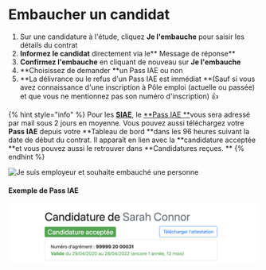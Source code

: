 # Embaucher un candidat

1. Sur une candidature à l'étude, cliquez **Je l'embauche** pour saisir les détails du contrat
2. **Informez le candidat** directement via le** Message de réponse**
3. **Confirmez l'embauche** en cliquant de nouveau sur **Je l'embauche**
4. **Choisissez de demander **un Pass IAE ou non&#x20;
5. **La délivrance ou le refus d'un Pass IAE est immédiat **(Sauf si vous avez connaissance d'une inscription à Pôle emploi (actuelle ou passée) et que vous ne mentionnez pas son numéro d'inscription) :thumbsup:&#x20;

{% hint style="info" %}
Pour les [**SIAE**](../pourquoi-une-plateforme-de-linclusion/qui-sont-les-employeurs-solidaires.md), le [**Pass IAE **](https://doc.inclusion.beta.gouv.fr/pourquoi-une-plateforme-de-linclusion/pass-iae-agrement-plus-simple-cest-a-dire)vous sera adressé par mail sous 2 jours en moyenne. Vous pouvez aussi téléchargez votre **Pass IAE** depuis votre **Tableau de bord **dans les 96 heures suivant la date de début du contrat. Il apparaît en lien avec la **candidature acceptée **et vous pouvez aussi le retrouver dans **Candidatures reçues. **
{% endhint %}



![Je suis employeur et souhaite embauché une personne](https://s5.gifyu.com/images/demo-employeur-repondre2.gif)

####

#### Exemple de Pass IAE

![Pass IAE](<../.gitbook/assets/Capture d’écran 2020-05-01 à 10.15.49.png>)
